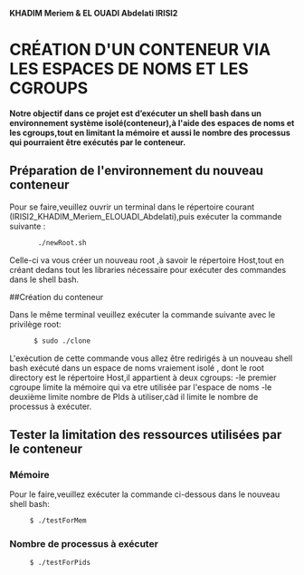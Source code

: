  **KHADIM Meriem & EL OUADI Abdelati IRISI2**
# CRÉATION D'UN CONTENEUR VIA LES ESPACES DE NOMS ET LES CGROUPS

**Notre objectif dans ce projet est d’exécuter un shell bash dans un environnement système isolé(conteneur),à l'aide des espaces de noms et les cgroups,tout en limitant la mémoire et aussi le nombre des processus qui pourraient être exécutés par le conteneur.**

## Préparation de l'environnement du nouveau conteneur

Pour se faire,veuillez ouvrir un terminal dans le répertoire courant (IRISI2_KHADIM_Meriem_ELOUADI_Abdelati),puis exécuter la commande suivante :
 ```bash
        ./newRoot.sh
 ``` 
 Celle-ci va vous créer un nouveau root ,à savoir le répertoire Host,tout en créant dedans tout les libraries nécessaire pour exécuter des commandes dans le shell bash.
 
##Création du conteneur

Dans le même terminal veuillez exécuter la commande suivante avec le privilège root:
 ```bash
       $ sudo ./clone
 ``` 
L'exécution de cette commande vous allez être redirigés à un nouveau shell bash exécuté dans un espace de noms vraiement isolé , dont le root directory est le répertoire Host,il appartient à deux cgroups:
  -le premier cgroupe limite la mémoire qui va etre utilisée par l'espace de noms
  -le deuxième limite nombre de PIds à utiliser,càd il limite le nombre de processus à exécuter.
  
## Tester la limitation des ressources utilisées par le conteneur
### Mémoire
Pour le faire,veuillez exécuter la commande ci-dessous dans le nouveau shell bash:
 ```bash
      $ ./testForMem
 ```    
### Nombre de processus à exécuter
 ```bash
      $ ./testForPids
 ``` 

